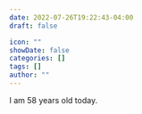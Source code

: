 ```yaml
---
date: 2022-07-26T19:22:43-04:00
draft: false

icon: ""
showDate: false
categories: []
tags: []
author: ""
---
```


I am 58 years old today.